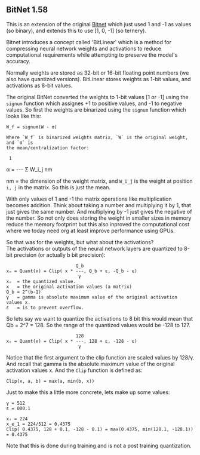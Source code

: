 ## BitNet 1.58
This is an extension of the original [Bitnet] which just used 1 and -1 as values
(so binary), and extends this to use [1, 0, -1] (so ternery).

Bitnet introduces a concept called 'BitLinear' which is a method for compressing
neural network weights and activations to reduce computational requirements
while attempting to preserve the model's accuracy. 

Normally weights are stored as 32-bit or 16-bit floating point numbers (we also
have quantized versions). BitLinear stores weights as 1-bit values, and
activations as 8-bit values.

The original BitNet converted the weights to 1-bit values [1 or -1] using the
`signum` function which assignes +1 to positive values, and -1 to negative
values.
So first the weights are binarized using the `signum` function which looks like
this:
```
W_f = signum(W - σ)

Where `W_f` is binarized weights matrix, `W` is the original weight, and `σ` is
the mean/centralization factor:
```
     1
α = --- Σ W_i_j
     nm

nm = the dimension of the weight matrix, and `W_i_j` is the weight at position
`i, j` in the matrix. So this is just the mean.

With only values of 1 and -1 the matrix operations like multiplication becomes
addition. Think about taking a number and multiplying it by 1, that just gives
the same number. And multiplying by -1 just gives the negative of the number.
So not only does storing the weight in smaller sizes in memory reduce the memory
footprint but this also inproved the computational cost where we today need org
at least improve performance using GPUs.

So that was for the weights, but what about the activations?   
The activations or outputs of the neural network layers are quantized to 8-bit
precision (or actually b bit precision):
```
                          Q_b
xₑ = Quant(x) = Clip( x * ---, Q_b + ε, -Q_b - ε)
                           γ
xₑ  = the quantized value.
x   = the original activation values (a matrix)
Q_b = 2^(b-1)
γ   = gamma is absolute maximum value of the original activation values x.
ε   = is to prevent overflow.
```
So lets say we want to quantize the activations to 8 bit this would mean that
Qb = 2^7 = 128. So the range of the quantized values would be -128 to 127.
```
                          128
xₑ = Quant(x) = Clip( x * ---, 128 + ε, -128 - ε)
                           γ
```
Notice that the first argument to the clip function are scaled values by 128/γ.
And recall that gamma is the absolute maximum value of the original activation
values x. 
And the `Clip` function is defined as:
```
Clip(x, a, b) = max(a, min(b, x))
```
Just to make this a little more concrete, lets make up some values:
```
γ = 512
ε = 000.1

xᵢ = 224
x_e_1 = 224/512 = 0.4375
Clip( 0.4375, 128 + 0.1, -128 - 0.1) = max(0.4375, min(128.1, -128.1)) = 0.4375
```

Note that this is done during training and is not a post training quantization.

[bitnet]: https://arxiv.org/pdf/2310.11453.pdf
[bitnet 1.58]: https://arxiv.org/pdf/2402.17764.pdf
